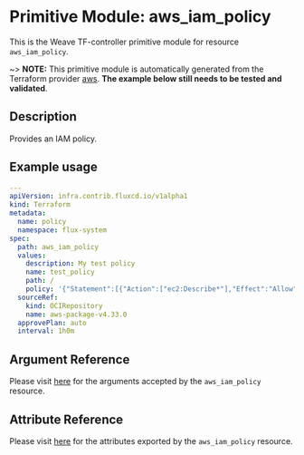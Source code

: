 
# Primitive Module: aws_iam_policy

This is the Weave TF-controller primitive module for resource `aws_iam_policy`.

~> **NOTE:** This primitive module is automatically generated from the Terraform provider [aws](https://registry.terraform.io/providers/hashicorp/aws/latest/docs/resources/iam_policy). **The example below still needs to be tested and validated**.

## Description

Provides an IAM policy.

## Example usage

```yaml
---
apiVersion: infra.contrib.fluxcd.io/v1alpha1
kind: Terraform
metadata:
  name: policy
  namespace: flux-system
spec:
  path: aws_iam_policy
  values:
    description: My test policy
    name: test_policy
    path: /
    policy: '{"Statement":[{"Action":["ec2:Describe*"],"Effect":"Allow","Resource":"*"}],"Version":"2012-10-17"}'
  sourceRef:
    kind: OCIRepository
    name: aws-package-v4.33.0
  approvePlan: auto
  interval: 1h0m
```

## Argument Reference

Please visit [here](https://registry.terraform.io/providers/hashicorp/aws/latest/docs/resources/iam_policy#argument-reference) for the arguments accepted by the `aws_iam_policy` resource.

## Attribute Reference

Please visit [here](https://registry.terraform.io/providers/hashicorp/aws/latest/docs/resources/iam_policy#attributes-reference) for the attributes exported by the `aws_iam_policy` resource.
